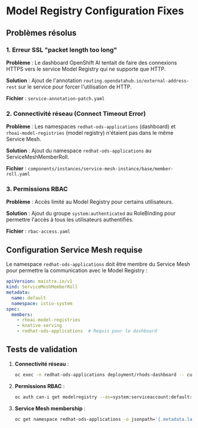 # Model Registry Configuration Fixes

## Problèmes résolus

### 1. Erreur SSL "packet length too long"
**Problème** : Le dashboard OpenShift AI tentait de faire des connexions HTTPS vers le service Model Registry qui ne supporte que HTTP.

**Solution** : Ajout de l'annotation `routing.opendatahub.io/external-address-rest` sur le service pour forcer l'utilisation de HTTP.

**Fichier** : `service-annotation-patch.yaml`

### 2. Connectivité réseau (Connect Timeout Error)
**Problème** : Les namespaces `redhat-ods-applications` (dashboard) et `rhoai-model-registries` (model registry) n'étaient pas dans le même Service Mesh.

**Solution** : Ajout du namespace `redhat-ods-applications` au ServiceMeshMemberRoll.

**Fichier** : `components/instances/service-mesh-instance/base/member-roll.yaml`

### 3. Permissions RBAC
**Problème** : Accès limité au Model Registry pour certains utilisateurs.

**Solution** : Ajout du groupe `system:authenticated` au RoleBinding pour permettre l'accès à tous les utilisateurs authentifiés.

**Fichier** : `rbac-access.yaml`

## Configuration Service Mesh requise

Le namespace `redhat-ods-applications` doit être membre du Service Mesh pour permettre la communication avec le Model Registry :

```yaml
apiVersion: maistra.io/v1
kind: ServiceMeshMemberRoll
metadata:
  name: default
  namespace: istio-system
spec:
  members:
    - rhoai-model-registries
    - knative-serving
    - redhat-ods-applications  # Requis pour le dashboard
```

## Tests de validation

1. **Connectivité réseau** :
   ```bash
   oc exec -n redhat-ods-applications deployment/rhods-dashboard -- curl -s http://default-model-registry.rhoai-model-registries.svc.cluster.local:8080/api/model_registry/v1alpha3/registered_models
   ```

2. **Permissions RBAC** :
   ```bash
   oc auth can-i get modelregistry --as=system:serviceaccount:default:default -n rhoai-model-registries
   ```

3. **Service Mesh membership** :
   ```bash
   oc get namespace redhat-ods-applications -o jsonpath='{.metadata.labels.maistra\.io/member-of}'
   ```
